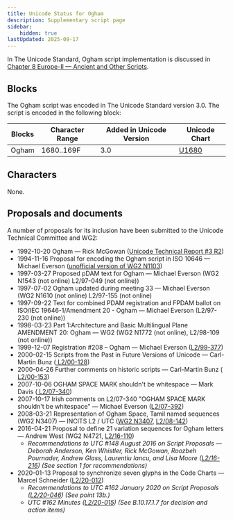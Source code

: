 ```yaml
---
title: Unicode Status for Ogham
description: Supplementary script page
sidebar:
    hidden: true
lastUpdated: 2025-09-17
---
```


In The Unicode Standard, Ogham script implementation is discussed in [Chapter 8 Europe-II — Ancient and Other Scripts](https://www.unicode.org/versions/latest/core-spec/chapter-8/#G29182).

## Blocks

The Ogham script was encoded in The Unicode Standard version 3.0. The script is encoded in the following block:

| Blocks  |  Character Range  |  Added in Unicode Version  |  Unicode Chart  |
| ------- | ----------------- | -------------------------- | --------------- |
| Ogham  |  1680..169F  |  3.0  |  [U1680](http://www.unicode.org/charts/PDF/U1680.pdf)  |

## Characters

None.

## Proposals and documents

A number of proposals for its inclusion have been submitted to the Unicode Technical Committee and WG2:
- 1992-10-20 Ogham — Rick McGowan ([Unicode Technical Report #3 R2](http://www.unicode.org/reports/tr3-2/))
- 1994-11-16 Proposal for encoding the Ogham script in ISO 10646 — Michael Everson ([unofficial version of WG2 N1103](http://www.evertype.com/standards/og/ogham.html))
- 1997-03-27 Proposed pDAM text for Ogham — Michael Everson (WG2 N1543 (not online) L2/97-049 (not online))
- 1997-07-02 Ogham updated during meeting 33 — Michael Everson      (WG2 N1610 (not online) L2/97-155 (not online)
- 1997-09-22 Text for combined PDAM registration and FPDAM ballot on ISO/IEC 19646-1/Amendment 20 - Ogham — Michael Everson (L2/97-230 (not online))
- 1998-03-23 Part 1:Architecture and Basic Multilingual Plane AMENDMENT 20: Ogham — WG2 (WG2 N1772 (not online), L2/98-109 (not online))
- 1999-12-07 Registration #208 – Ogham — Michael Everson ([L2/99-377](http://www.unicode.org/cgi-bin/GetMatchingDocs.pl?L2/99-377))
- 2000-02-15 Scripts from the Past in Future Versions of Unicode — Carl-Martin Bunz ([     L2/00-128](http://www.unicode.org/cgi-bin/GetMatchingDocs.pl?L2/00-128))
- 2000-04-26 Further comments on historic scripts — Carl-Martin Bunz  ([   L2/00-153](http://www.unicode.org/cgi-bin/GetMatchingDocs.pl?L2/00-153))
- 2007-10-06 OGHAM SPACE MARK shouldn't be whitespace — Mark Davis  ([     L2/07-340](http://www.unicode.org/cgi-bin/GetMatchingDocs.pl?L2/07-340))
- 2007-10-17 Irish comments on L2/07-340 "OGHAM SPACE MARK shouldn't be whitespace" — Michael Everson  ([L2/07-392](http://www.unicode.org/cgi-bin/GetMatchingDocs.pl?L2/07-392))
- 2008-03-21 Representation of Ogham Space, Tamil named sequences (WG2 N3407) — INCITS L2 / UTC ([WG2 N3407](https://www.unicode.org/wg2/docs/n3407.pdf), [L2/08-142](http://www.unicode.org/cgi-bin/GetMatchingDocs.pl?L2/08-142))
- 2016-04-21 Proposal to define 21 variation sequences for Ogham letters — Andrew West (WG2 N4721, [L2/16-110](http://www.unicode.org/cgi-bin/GetMatchingDocs.pl?L2/16-110))
  - _Recommendations to UTC #148 August 2016 on Script Proposals — Deborah Anderson, Ken Whistler, Rick McGowan, Roozbeh Pournader, Andrew Glass, Laurentiu Iancu, and Lisa Moore ([L2/16-216](http://www.unicode.org/cgi-bin/GetMatchingDocs.pl?L2/16-216)) (See section 1 for recommendations)_
- 2020-01-13 Proposal to synchronize seven glyphs in the Code Charts — Marcel Schneider ([L2/20-012](http://www.unicode.org/cgi-bin/GetMatchingDocs.pl?L2/20-012))
  - _Recommendations to UTC #162 January 2020 on Script Proposals ([L2/20-046](http://www.unicode.org/L2/L2020/20046-script-adhoc-rept.pdf)) (See point 13b.)_
  - _UTC #162 Minutes ([L2/20-015](http://www.unicode.org/L2/L2020/20015.htm)) (See B.10.17.1.7 for decision and action items)_
